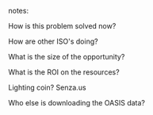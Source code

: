 notes:

How is this problem solved now?

How are other ISO's doing?

What is the size of the opportunity?

What is the ROI on the resources?

Lighting coin? Senza.us

Who else is downloading the OASIS data?
